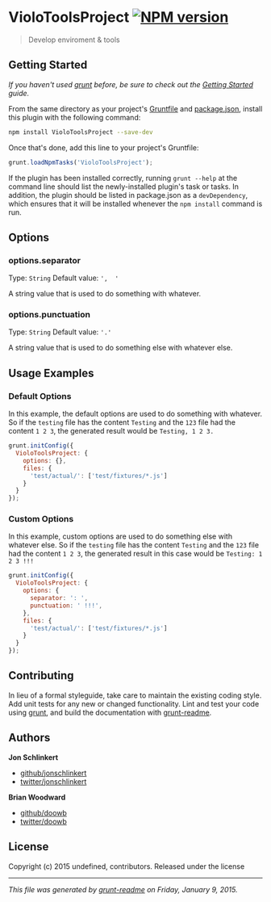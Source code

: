 # VioloToolsProject [![NPM version](https://badge.fury.io/js/VioloToolsProject.png)](http://badge.fury.io/js/VioloToolsProject) 

> Develop enviroment & tools

## Getting Started
_If you haven't used [grunt][] before, be sure to check out the [Getting Started][] guide._

From the same directory as your project's [Gruntfile][Getting Started] and [package.json][], install this plugin with the following command:

```bash
npm install VioloToolsProject --save-dev
```

Once that's done, add this line to your project's Gruntfile:

```js
grunt.loadNpmTasks('VioloToolsProject');
```

If the plugin has been installed correctly, running `grunt --help` at the command line should list the newly-installed plugin's task or tasks. In addition, the plugin should be listed in package.json as a `devDependency`, which ensures that it will be installed whenever the `npm install` command is run.


## Options
### options.separator
Type: `String`
Default value: `',  '`

A string value that is used to do something with whatever.

### options.punctuation
Type: `String`
Default value: `'.'`

A string value that is used to do something else with whatever else.



## Usage Examples
### Default Options
In this example, the default options are used to do something with whatever. So if the `testing` file has the content `Testing` and the `123` file had the content `1 2 3`, the generated result would be `Testing, 1 2 3.`

```js
grunt.initConfig({
  VioloToolsProject: {
    options: {},
    files: {
      'test/actual/': ['test/fixtures/*.js']
    }
  }
});
```

### Custom Options
In this example, custom options are used to do something else with whatever else. So if the `testing` file has the content `Testing` and the `123` file had the content `1 2 3`, the generated result in this case would be `Testing: 1 2 3 !!!`

```js
grunt.initConfig({
  VioloToolsProject: {
    options: {
      separator: ': ',
      punctuation: ' !!!',
    },
    files: {
      'test/actual/': ['test/fixtures/*.js']
    }
  }
});
```


## Contributing
In lieu of a formal styleguide, take care to maintain the existing coding style. Add unit tests for any new or changed functionality. Lint and test your code using [grunt][], and build the documentation with [grunt-readme](https://github.com/assemble/grunt-readme).



## Authors

**Jon Schlinkert**

+ [github/jonschlinkert](https://github.com/jonschlinkert)
+ [twitter/jonschlinkert](http://twitter.com/jonschlinkert)

**Brian Woodward**

+ [github/doowb](https://github.com/doowb)
+ [twitter/doowb](http://twitter.com/jonschlinkert)


## License
Copyright (c) 2015 undefined, contributors.
Released under the  license

***

_This file was generated by [grunt-readme](https://github.com/assemble/grunt-readme) on Friday, January 9, 2015._

[grunt]: http://gruntjs.com/
[Getting Started]: https://github.com/gruntjs/grunt/blob/devel/docs/getting_started.md
[package.json]: https://npmjs.org/doc/json.html
